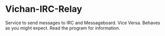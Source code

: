 # Vichan-IRC-Relay
Service to send messages to IRC and Messageboard. Vice Versa. 
Behaves as you might expect. Read the program for information.
